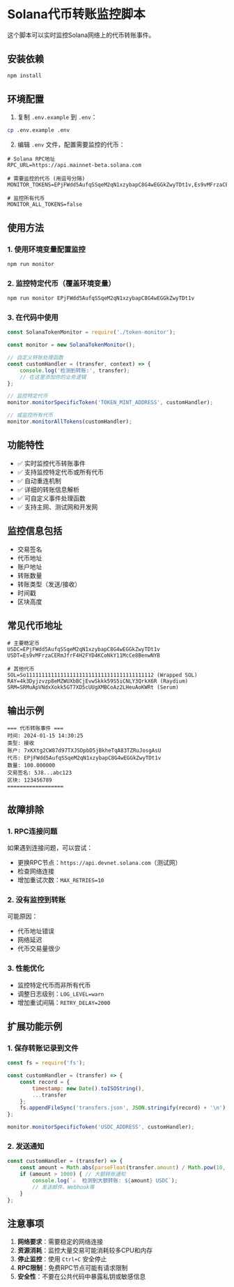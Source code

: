 # Solana代币转账监控脚本

这个脚本可以实时监控Solana网络上的代币转账事件。

## 安装依赖

```bash
npm install
```

## 环境配置

1. 复制 `.env.example` 到 `.env`：
```bash
cp .env.example .env
```

2. 编辑 `.env` 文件，配置需要监控的代币：
```env
# Solana RPC地址
RPC_URL=https://api.mainnet-beta.solana.com

# 需要监控的代币 (用逗号分隔)
MONITOR_TOKENS=EPjFWdd5AufqSSqeM2qN1xzybapC8G4wEGGkZwyTDt1v,Es9vMFrzaCERmJfrF4H2FYD4KCoNkY11McCe8BenwNYB

# 监控所有代币
MONITOR_ALL_TOKENS=false
```

## 使用方法

### 1. 使用环境变量配置监控
```bash
npm run monitor
```

### 2. 监控特定代币（覆盖环境变量）
```bash
npm run monitor EPjFWdd5AufqSSqeM2qN1xzybapC8G4wEGGkZwyTDt1v
```

### 3. 在代码中使用

```javascript
const SolanaTokenMonitor = require('./token-monitor');

const monitor = new SolanaTokenMonitor();

// 自定义转账处理函数
const customHandler = (transfer, context) => {
    console.log('检测到转账:', transfer);
    // 在这里添加你的业务逻辑
};

// 监控特定代币
monitor.monitorSpecificToken('TOKEN_MINT_ADDRESS', customHandler);

// 或监控所有代币
monitor.monitorAllTokens(customHandler);
```

## 功能特性

- ✅ 实时监控代币转账事件
- ✅ 支持监控特定代币或所有代币
- ✅ 自动重连机制
- ✅ 详细的转账信息解析
- ✅ 可自定义事件处理函数
- ✅ 支持主网、测试网和开发网

## 监控信息包括

- 交易签名
- 代币地址
- 账户地址
- 转账数量
- 转账类型（发送/接收）
- 时间戳
- 区块高度

## 常见代币地址

```env
# 主要稳定币
USDC=EPjFWdd5AufqSSqeM2qN1xzybapC8G4wEGGkZwyTDt1v
USDT=Es9vMFrzaCERmJfrF4H2FYD4KCoNkY11McCe8BenwNYB

# 其他代币
SOL=So11111111111111111111111111111111111111112 (Wrapped SOL)
RAY=4k3Dyjzvzp8eMZWUXbBCjEvwSkkk59S5iCNLY3QrkX6R (Raydium)
SRM=SRMuApVNdxXokk5GT7XD5cUUgXMBCoAz2LHeuAoKWRt (Serum)
```

## 输出示例

```
=== 代币转账事件 ===
时间: 2024-01-15 14:30:25
类型: 接收
账户: 7xKXtg2CW87d97TXJSDpbD5jBkheTqA83TZRuJosgAsU
代币: EPjFWdd5AufqSSqeM2qN1xzybapC8G4wEGGkZwyTDt1v
数量: 100.000000
交易签名: 5J8...abc123
区块: 123456789
==================
```

## 故障排除

### 1. RPC连接问题
如果遇到连接问题，可以尝试：
- 更换RPC节点：`https://api.devnet.solana.com`（测试网）
- 检查网络连接
- 增加重试次数：`MAX_RETRIES=10`

### 2. 没有监控到转账
可能原因：
- 代币地址错误
- 网络延迟
- 代币交易量很少

### 3. 性能优化
- 监控特定代币而非所有代币
- 调整日志级别：`LOG_LEVEL=warn`
- 增加重试间隔：`RETRY_DELAY=2000`

## 扩展功能示例

### 1. 保存转账记录到文件
```javascript
const fs = require('fs');

const customHandler = (transfer) => {
    const record = {
        timestamp: new Date().toISOString(),
        ...transfer
    };
    fs.appendFileSync('transfers.json', JSON.stringify(record) + '\n');
};

monitor.monitorSpecificToken('USDC_ADDRESS', customHandler);
```

### 2. 发送通知
```javascript
const customHandler = (transfer) => {
    const amount = Math.abs(parseFloat(transfer.amount) / Math.pow(10, transfer.decimals));
    if (amount > 1000) { // 大额转账通知
        console.log(`⚠️  检测到大额转账: ${amount} USDC`);
        // 发送邮件、Webhook等
    }
};
```

## 注意事项

1. **网络要求**：需要稳定的网络连接
2. **资源消耗**：监控大量交易可能消耗较多CPU和内存
3. **停止监控**：使用 `Ctrl+C` 安全停止
4. **RPC限制**：免费RPC节点可能有请求限制
5. **安全性**：不要在公共代码中暴露私钥或敏感信息